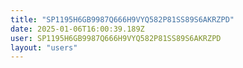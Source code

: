 ```yaml
---
title: "SP1195H6GB9987Q666H9VYQ582P81SS89S6AKRZPD"
date: 2025-01-06T16:00:39.189Z
user: SP1195H6GB9987Q666H9VYQ582P81SS89S6AKRZPD
layout: "users"
---
```

    
